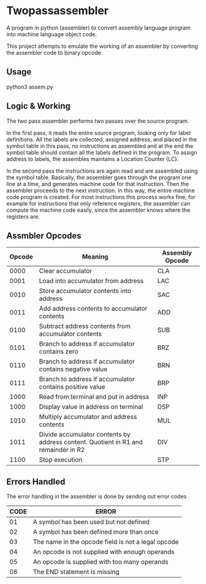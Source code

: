 # Twopassassembler

A program in python (assembler) to convert assembly language program into machine language object code.

This project attempts to emulate the working of an assembler by converting the assembler code to binary opcode.

## Usage

python3 assem.py

## Logic & Working
The two pass assembler performs two passes over the source program.

In the first pass, it reads the entire source program, looking only for label definitions. All the labels are collected, assigned address, and placed in the symbol table in this pass, no instructions as assembled and at the end the symbol table should contain all the labels defined in the program. To assign address to labels, the assembles maintains a Location Counter (LC).

In the second pass the instructions are again read and are assembled using the symbol table. Basically, the assembler goes through the program one line at a time, and generates machine code for that instruction. Then the assembler proceeds to the next instruction. In this way, the entire machine code program is created. For most instructions this process works fine, for example for instructions that only reference registers, the assembler can compute the machine code easily, since the assembler knows where the registers are.

## Assmbler Opcodes

| Opcode | Meaning |	Assembly Opcode |
| ---- | ----------------- | --- |
| 0000 | Clear accumulator |	CLA |
| 0001 | Load into accumulator from address | LAC |
| 0010 | Store accumulator contents into address |	SAC |
| 0011 | Add address contents to accumulator contents | ADD |
| 0100 | Subtract address contents from accumulator contents	| SUB |
| 0101 | Branch to address if accumulator contains zero | BRZ |
| 0110 | Branch to address if accumulator contains negative value | BRN |
| 0111 | Branch to address if accumulator contains positive value | BRP |
| 1000 | Read from terminal and put in address | INP |
| 1000 | Display value in address on terminal | DSP |
| 1010 | Multiply accumulator and address contents | MUL |
| 1011 | Divide accumulator contents by address content. Quotient in R1 and remainder in R2 | DIV |
| 1100 | Stop execution | STP |



## Errors Handled

The error handling in the assembler is done by sending out error codes

| CODE | ERROR |
| ---- | --- |
| 01 | A symbol has been used but not defined |
| 02 | A symbol has been defined more than once |
| 03 | The name in the opcode field is not a legal opcode |
| 04 | An opcode is not supplied with enough operands |
| 05 |  An opcode is supplied with too many operands |
| 06 | The END statement is missing |

